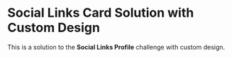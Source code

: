# Social Links Card Solution with Custom Design
This is a solution to the **Social Links Profile** challenge with custom design.
